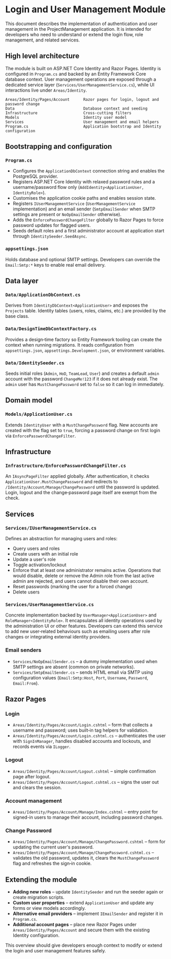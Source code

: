 # Login and User Management Module

This document describes the implementation of authentication and user management in the ProjectManagement application.  It is intended for developers who need to understand or extend the login flow, role management, and related services.

## High level architecture

The module is built on ASP.NET Core Identity and Razor Pages.  Identity is configured in `Program.cs` and backed by an Entity Framework Core database context.  User management operations are exposed through a dedicated service layer (`Services/UserManagementService.cs`), while UI interactions live under `Areas/Identity`.

```
Areas/Identity/Pages/Account      Razor pages for login, logout and password change
Data                              Database context and seeding
Infrastructure                    Cross‑cutting filters
Models                            Identity user model
Services                          User management and email helpers
Program.cs                        Application bootstrap and Identity configuration
```

## Bootstrapping and configuration

### `Program.cs`
* Configures the `ApplicationDbContext` connection string and enables the PostgreSQL provider.
* Registers ASP.NET Core Identity with relaxed password rules and a username/password flow only (`AddIdentity<ApplicationUser, IdentityRole>`).
* Customises the application cookie paths and enables session state.
* Registers `IUserManagementService` (`UserManagementService` implementation) and an email sender (`SmtpEmailSender` when SMTP settings are present or `NoOpEmailSender` otherwise).
* Adds the `EnforcePasswordChangeFilter` globally to Razor Pages to force password updates for flagged users.
* Seeds default roles and a first administrator account at application start through `IdentitySeeder.SeedAsync`.

### `appsettings.json`
Holds database and optional SMTP settings.  Developers can override the `Email:Smtp:*` keys to enable real email delivery.

## Data layer

### `Data/ApplicationDbContext.cs`
Derives from `IdentityDbContext<ApplicationUser>` and exposes the `Projects` table.  Identity tables (users, roles, claims, etc.) are provided by the base class.

### `Data/DesignTimeDbContextFactory.cs`
Provides a design‑time factory so Entity Framework tooling can create the context when running migrations.  It reads configuration from `appsettings.json`, `appsettings.Development.json`, or environment variables.

### `Data/IdentitySeeder.cs`
Seeds initial roles (`Admin`, `HoD`, `TeamLead`, `User`) and creates a default `admin` account with the password `ChangeMe!123` if it does not already exist.  The `admin` user has `MustChangePassword` set to `false` so it can log in immediately.

## Domain model

### `Models/ApplicationUser.cs`
Extends `IdentityUser` with a `MustChangePassword` flag.  New accounts are created with the flag set to `true`, forcing a password change on first login via `EnforcePasswordChangeFilter`.

## Infrastructure

### `Infrastructure/EnforcePasswordChangeFilter.cs`
An `IAsyncPageFilter` applied globally.  After authentication, it checks `ApplicationUser.MustChangePassword` and redirects to `/Identity/Account/Manage/ChangePassword` until the password is updated.  Login, logout and the change‑password page itself are exempt from the check.

## Services

### `Services/IUserManagementService.cs`
Defines an abstraction for managing users and roles:
* Query users and roles
* Create users with an initial role
* Update a user's role
* Toggle activation/lockout
* Enforce that at least one administrator remains active. Operations that would disable, delete or remove the Admin role from the last active admin are rejected, and users cannot disable their own account.
* Reset passwords (marking the user for a forced change)
* Delete users

### `Services/UserManagementService.cs`
Concrete implementation backed by `UserManager<ApplicationUser>` and `RoleManager<IdentityRole>`.  It encapsulates all identity operations used by the administration UI or other features.  Developers can extend this service to add new user‑related behaviours such as emailing users after role changes or integrating external identity providers.

### Email senders
* `Services/NoOpEmailSender.cs` – a dummy implementation used when SMTP settings are absent (common on private networks).
* `Services/SmtpEmailSender.cs` – sends HTML email via SMTP using configuration values (`Email:Smtp:Host`, `Port`, `Username`, `Password`, `Email:From`).

## Razor Pages

### Login
* `Areas/Identity/Pages/Account/Login.cshtml` – form that collects a username and password; uses built‑in tag helpers for validation.
* `Areas/Identity/Pages/Account/Login.cshtml.cs` – authenticates the user with `SignInManager`, handles disabled accounts and lockouts, and records events via `ILogger`.

### Logout
* `Areas/Identity/Pages/Account/Logout.cshtml` – simple confirmation page after logout.
* `Areas/Identity/Pages/Account/Logout.cshtml.cs` – signs the user out and clears the session.

### Account management
* `Areas/Identity/Pages/Account/Manage/Index.cshtml` – entry point for signed-in users to manage their account, including password changes.

### Change Password
* `Areas/Identity/Pages/Account/Manage/ChangePassword.cshtml` – form for updating the current user's password.
* `Areas/Identity/Pages/Account/Manage/ChangePassword.cshtml.cs` – validates the old password, updates it, clears the `MustChangePassword` flag and refreshes the sign‑in cookie.

## Extending the module

* **Adding new roles** – update `IdentitySeeder` and run the seeder again or create migration scripts.
* **Custom user properties** – extend `ApplicationUser` and update any forms or view models accordingly.
* **Alternative email providers** – implement `IEmailSender` and register it in `Program.cs`.
* **Additional account pages** – place new Razor Pages under `Areas/Identity/Pages/Account` and secure them with the existing Identity configuration.

This overview should give developers enough context to modify or extend the login and user management features safely.
